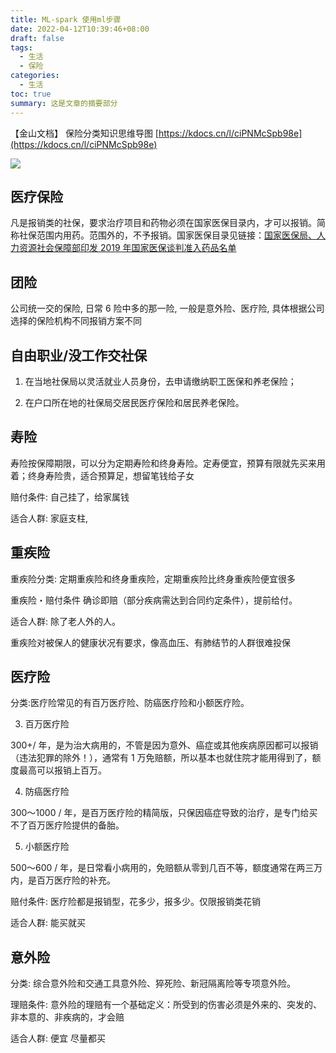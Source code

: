 ```yaml
---
title: ML-spark 使用ml步骤
date: 2022-04-12T10:39:46+08:00
draft: false
tags:
  - 生活
  - 保险
categories:
  - 生活
toc: true
summary: 这是文章的摘要部分
---
```

【金山文档】 保险分类知识思维导图 [https://kdocs.cn/l/ciPNMcSpb98e](https://kdocs.cn/l/ciPNMcSpb98e)


![](https://yunpiao-images.oss-cn-beijing.aliyuncs.com/blog/202404172136412.png)

## 医疗保险

凡是报销类的社保，要求治疗项目和药物必须在国家医保目录内，才可以报销。简称社保范围内用药。范围外的，不予报销。国家医保目录见链接：[国家医保局、人力资源社会保障部印发 2019 年国家医保谈判准入药品名单](http://www.gov.cn/xinwen/2019-11/28/content_5456660.htm)



## 团险

公司统一交的保险, 日常 6 险中多的那一险, 一般是意外险、医疗险, 具体根据公司选择的保险机构不同报销方案不同



## 自由职业/没工作交社保

1. 在当地社保局以灵活就业人员身份，去申请缴纳职工医保和养老保险；

2. 在户口所在地的社保局交居民医疗保险和居民养老保险。



## 寿险

寿险按保障期限，可以分为定期寿险和终身寿险。定寿便宜，预算有限就先买来用着；终身寿险贵，适合预算足，想留笔钱给子女

赔付条件: 自己挂了，给家属钱

适合人群: 家庭支柱, 

## 重疾险

重疾险分类: 定期重疾险和终身重疾险，定期重疾险比终身重疾险便宜很多

重疾险・赔付条件 确诊即赔（部分疾病需达到合同约定条件），提前给付。

适合人群: 除了老人外的人。

重疾险对被保人的健康状况有要求，像高血压、有肺结节的人群很难投保

## 医疗险

分类:医疗险常见的有百万医疗险、防癌医疗险和小额医疗险。

3. 百万医疗险

300+/ 年，是为治大病用的，不管是因为意外、癌症或其他疾病原因都可以报销（违法犯罪的除外！），通常有 1 万免赔额，所以基本也就住院才能用得到了，额度最高可以报销上百万。

4. 防癌医疗险

300～1000 / 年，是百万医疗险的精简版，只保因癌症导致的治疗，是专门给买不了百万医疗险提供的备胎。

5. 小额医疗险

500～600 / 年，是日常看小病用的，免赔额从零到几百不等，额度通常在两三万内，是百万医疗险的补充。

赔付条件: 医疗险都是报销型，花多少，报多少。仅限报销类花销

适合人群: 能买就买

## 意外险

分类: 综合意外险和交通工具意外险、猝死险、新冠隔离险等专项意外险。

理赔条件: 意外险的理赔有一个基础定义：所受到的伤害必须是外来的、突发的、非本意的、非疾病的，才会赔

适合人群: 便宜 尽量都买

